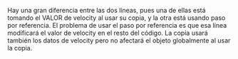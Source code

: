 Hay una gran diferencia entre las dos líneas, pues una de ellas está tomando el VALOR de velocity al usar su copia, y la otra está usando paso por referencia. El problema
de usar el paso por referencia es que esa línea modificará el valor de velocity en el resto del código. La copia usará también los datos de velocity pero no afectará
el objeto globalmente al usar la copia.
